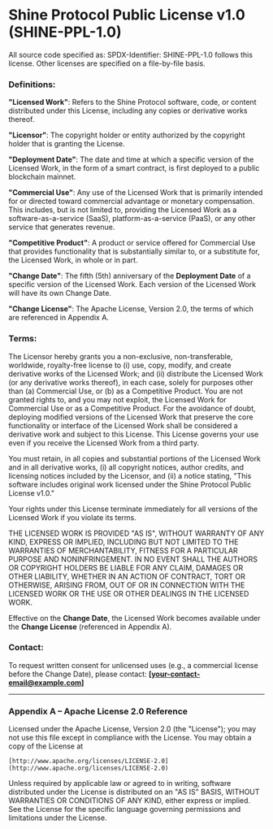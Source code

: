 # Shine Protocol Public License v1.0 (SHINE-PPL-1.0)

All source code specified as: SPDX-Identifier: SHINE-PPL-1.0 follows this license.
Other licenses are specified on a file-by-file basis.

### Definitions:

**"Licensed Work"**: Refers to the Shine Protocol software, code, or content distributed under this License, including any copies or derivative works thereof.

**"Licensor"**: The copyright holder or entity authorized by the copyright holder that is granting the License.

**"Deployment Date"**: The date and time at which a specific version of the Licensed Work, in the form of a smart contract, is first deployed to a public blockchain mainnet.

**"Commercial Use"**: Any use of the Licensed Work that is primarily intended for or directed toward commercial advantage or monetary compensation. This includes, but is not limited to, providing the Licensed Work as a software-as-a-service (SaaS), platform-as-a-service (PaaS), or any other service that generates revenue.

**"Competitive Product"**: A product or service offered for Commercial Use that provides functionality that is substantially similar to, or a substitute for, the Licensed Work, in whole or in part.

**"Change Date"**: The fifth (5th) anniversary of the **Deployment Date** of a specific version of the Licensed Work. Each version of the Licensed Work will have its own Change Date.

**"Change License"**: The Apache License, Version 2.0, the terms of which are referenced in Appendix A.

### Terms:

The Licensor hereby grants you a non-exclusive, non-transferable, worldwide, royalty-free license to (i) use, copy, modify, and create derivative works of the Licensed Work; and (ii) distribute the Licensed Work (or any derivative works thereof), in each case, solely for purposes other than (a) Commercial Use, or (b) as a Competitive Product. You are not granted rights to, and you may not exploit, the Licensed Work for Commercial Use or as a Competitive Product. For the avoidance of doubt, deploying modified versions of the Licensed Work that preserve the core functionality or interface of the Licensed Work shall be considered a derivative work and subject to this License. This License governs your use even if you receive the Licensed Work from a third party.

You must retain, in all copies and substantial portions of the Licensed Work and in all derivative works, (i) all copyright notices, author credits, and licensing notices included by the Licensor, and (ii) a notice stating, "This software includes original work licensed under the Shine Protocol Public License v1.0."

Your rights under this License terminate immediately for all versions of the Licensed Work if you violate its terms.

THE LICENSED WORK IS PROVIDED "AS IS", WITHOUT WARRANTY OF ANY KIND, EXPRESS OR IMPLIED, INCLUDING BUT NOT LIMITED TO THE WARRANTIES OF MERCHANTABILITY, FITNESS FOR A PARTICULAR PURPOSE AND NONINFRINGEMENT. IN NO EVENT SHALL THE AUTHORS OR COPYRIGHT HOLDERS BE LIABLE FOR ANY CLAIM, DAMAGES OR OTHER LIABILITY, WHETHER IN AN ACTION OF CONTRACT, TORT OR OTHERWISE, ARISING FROM, OUT OF OR IN CONNECTION WITH THE LICENSED WORK OR THE USE OR OTHER DEALINGS IN THE LICENSED WORK.

Effective on the **Change Date**, the Licensed Work becomes available under the **Change License** (referenced in Appendix A).

### Contact:

To request written consent for unlicensed uses (e.g., a commercial license before the Change Date), please contact: **[your-contact-email@example.com]**

-----

### Appendix A – Apache License 2.0 Reference

Licensed under the Apache License, Version 2.0 (the "License");
you may not use this file except in compliance with the License.
You may obtain a copy of the License at

```
[http://www.apache.org/licenses/LICENSE-2.0](http://www.apache.org/licenses/LICENSE-2.0)
```

Unless required by applicable law or agreed to in writing, software
distributed under the License is distributed on an "AS IS" BASIS,
WITHOUT WARRANTIES OR CONDITIONS OF ANY KIND, either express or implied.
See the License for the specific language governing permissions and
limitations under the License.
